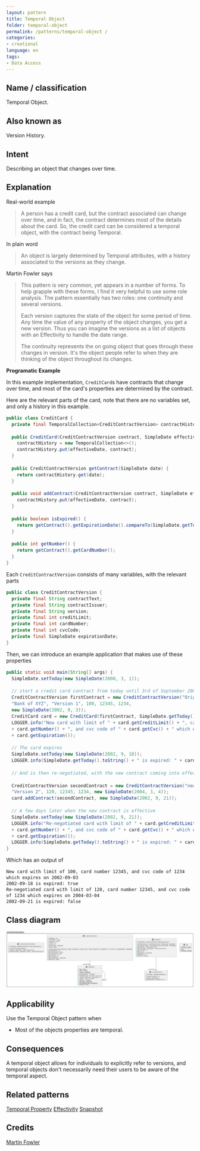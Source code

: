 ```yaml
--- 
layout: pattern
title: Temporal Object
folder: temporal-object 
permalink: /patterns/temporal-object /
categories:
- creational 
language: en
tags:
- Data Access 
---
```


## Name / classification

Temporal Object.

## Also known as

Version History.

## Intent

Describing an object that changes over time.

## Explanation

Real-world example

> A person has a credit card, but the contract associated can change over time, and in fact, the 
> contract determines most of the details about the card. So, the credit card can be considered 
> a temporal object, with the contract being Temporal.

In plain word

> An object is largely determined by Temporal attributes, with a history associated to the 
> versions as they change. 

Martin Fowler says

>This pattern is very common, yet appears in a number of forms. To help grapple with these forms,
> I find it very helpful to use some role analysis. The pattern essentially has two roles: one 
> continuity and several versions.
>
> Each version captures the state of the object for some period of time. Any time the value of any 
> property of the object changes, you get a new version. Thus you can imagine the versions as a 
> list of objects with an Effectivity to handle the date range.  
>
>The continuity represents the on going object that goes through these changes in version. It's 
> the object people refer to when they are thinking of the object throughout its changes.

**Programatic Example**

In this example implementation, `CreditCard`s have contracts that change over time, and most of 
the card's properties are determined by the contract. 

Here are the relevant parts of the card, note that there are no variables set, and only a 
history in this example.

```java
public class CreditCard {
  private final TemporalCollection<CreditContractVersion> contractHistory;

  public CreditCard(CreditContractVersion contract, SimpleDate effectiveDate) {
    contractHistory = new TemporalCollection<>();
    contractHistory.put(effectiveDate, contract);
  }
  
  public CreditContractVersion getContract(SimpleDate date) {
    return contractHistory.get(date);
  }
  
  public void addContract(CreditContractVersion contract, SimpleDate effectiveDate) {
    contractHistory.put(effectiveDate, contract);
  }

  public boolean isExpired() {
    return getContract().getExpirationDate().compareTo(SimpleDate.getToday()) < 0;
  }

  public int getNumber() {
    return getContract().getCardNumber();
  }
}
```

Each `CreditContractVersion` consists of many variables, with the relevant parts

```java 
public class CreditContractVersion {
  private final String contractText;
  private final String contractIssuer;
  private final String version;
  private final int creditLimit;
  private final int cardNumber;
  private final int cvcCode;
  private final SimpleDate expirationDate;
}
```

Then, we can introduce an example application that makes use of these properties

```java
public static void main(String[] args) {
  SimpleDate.setToday(new SimpleDate(2000, 3, 1));

  // start a credit card contract from today until 3rd of September 2002
  CreditContractVersion firstContract = new CreditContractVersion("Original Contract",
  "Bank of XYZ", "Version 1", 100, 12345, 1234,
  new SimpleDate(2002, 9, 3));
  CreditCard card = new CreditCard(firstContract, SimpleDate.getToday());
  LOGGER.info("New card with limit of " + card.getCreditLimit() + ", card number "
  + card.getNumber() + ", and cvc code of " + card.getCvc() + " which expires on "
  + card.getExpiration());

  // The card expires
  SimpleDate.setToday(new SimpleDate(2002, 9, 18));
  LOGGER.info(SimpleDate.getToday().toString() + " is expired: " + card.isExpired());

  // And is then re-negotiated, with the new contract coming into effect a few days later

  CreditContractVersion secondContract = new CreditContractVersion("new contract", "Bank of XYZ",
  "Version 2", 120, 12345, 1234, new SimpleDate(2004, 3, 4));
  card.addContract(secondContract, new SimpleDate(2002, 9, 21));

  // A few days later when the new contract is effective
  SimpleDate.setToday(new SimpleDate(2002, 9, 21));
  LOGGER.info("Re-negotiated card with limit of " + card.getCreditLimit() + ", card number "
  + card.getNumber() + ", and cvc code of " + card.getCvc() + " which expires on "
  + card.getExpiration());
  LOGGER.info(SimpleDate.getToday().toString() + " is expired: " + card.isExpired());
}
```

Which has an output of 

```
New card with limit of 100, card number 12345, and cvc code of 1234 which expires on 2002-09-03
2002-09-18 is expired: true
Re-negotiated card with limit of 120, card number 12345, and cvc code of 1234 which expires on 2004-03-04
2002-09-21 is expired: false
```


## Class diagram

![alt text](./etc/temporal-object.urm.png "Audit Log")

## Applicability

Use the Temporal Object pattern when
* Most of the objects properties are temporal.

## Consequences

A temporal object allows for individuals to explicitly refer to versions, and temporal objects 
don't necessarily need their users to be aware of the temporal aspect.

## Related patterns
[Temporal Property](https://martinfowler.com/eaaDev/TemporalProperty.html)
[Effectivity](https://martinfowler.com/eaaDev/Effectivity.html)
[Snapshot](https://martinfowler.com/eaaDev/Snapshot.html)

## Credits
[Martin Fowler](https://martinfowler.com/eaaDev/TemporalObject.html)